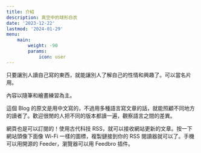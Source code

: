 ```yaml
---
title: 介紹 
description: 真空中的球形白衣
date: '2023-12-22'
lastmod: '2024-01-29'
menu:
    main: 
        weight: -90
        params:
            icon: user
---
```

只要讓別人讀自己寫的東西，就能讓別人了解自己的性情和興趣了。可以當名片用。

內容以隨筆和繪畫練習為主。

這個 Blog 的原文是用中文寫的，不過用多種語言寫文章的話，就能照顧不同地方的讀者了。歡迎很閒的人把不同的版本都讀一遍，觀察語言之間的差異。

網頁也是可以訂閱的！使用古代科技 RSS，就可以接收網站更新的文章。按一下網站頭像下面像 Wi-Fi 一樣的圖標，複製鏈接到你的 RSS 閱讀器就可以了。手機可以用開源的 Feeder，瀏覽器可以用 Feedbro 插件。
